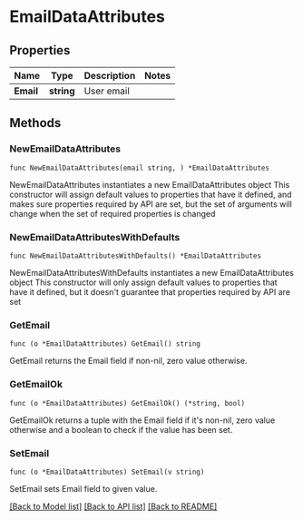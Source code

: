 # EmailDataAttributes

## Properties

Name | Type | Description | Notes
------------ | ------------- | ------------- | -------------
**Email** | **string** | User email | 

## Methods

### NewEmailDataAttributes

`func NewEmailDataAttributes(email string, ) *EmailDataAttributes`

NewEmailDataAttributes instantiates a new EmailDataAttributes object
This constructor will assign default values to properties that have it defined,
and makes sure properties required by API are set, but the set of arguments
will change when the set of required properties is changed

### NewEmailDataAttributesWithDefaults

`func NewEmailDataAttributesWithDefaults() *EmailDataAttributes`

NewEmailDataAttributesWithDefaults instantiates a new EmailDataAttributes object
This constructor will only assign default values to properties that have it defined,
but it doesn't guarantee that properties required by API are set

### GetEmail

`func (o *EmailDataAttributes) GetEmail() string`

GetEmail returns the Email field if non-nil, zero value otherwise.

### GetEmailOk

`func (o *EmailDataAttributes) GetEmailOk() (*string, bool)`

GetEmailOk returns a tuple with the Email field if it's non-nil, zero value otherwise
and a boolean to check if the value has been set.

### SetEmail

`func (o *EmailDataAttributes) SetEmail(v string)`

SetEmail sets Email field to given value.



[[Back to Model list]](../README.md#documentation-for-models) [[Back to API list]](../README.md#documentation-for-api-endpoints) [[Back to README]](../README.md)


